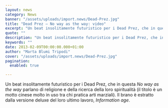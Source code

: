 ```yaml
---
layout: news
category: News
banner: "/assets/uploads/import.news/Dead-Prez.jpg"
title: "Dead Prez – No way as the way: video"
excerpt: "Un beat insolitamente futuristico per i Dead Prez, che in questa No way as the way parlano di religione e della ricerca della loro spiritualità (il titolo è un motto cinese molto in uso tra chi pratica arti marziali). Il brano è estratto dalla versione deluxe del loro ultimo lavoro, Information age.  "
quote: ""
description: "Un beat insolitamente futuristico per i Dead Prez, che in questa No way as the way parlano di religione e della ricerca della loro spiritualità (il titolo è un motto cinese molto in uso tra chi pratica arti marziali). Il brano è estratto dalla versione deluxe del loro ultimo lavoro, Information age.  "
keywords: ""
date: 2013-02-09T00:00:00.000+01:00
author: "Marta Blumi Tripodi"
cover: "/assets/uploads/import.news/Dead-Prez.jpg"
pagination:
  enabled: true

---
```


Un beat insolitamente futuristico per i Dead Prez, che in questa _No way as the way_ parlano di religione e della ricerca della loro spiritualità (il titolo è un motto cinese molto in uso tra chi pratica arti marziali). Il brano è estratto dalla versione deluxe del loro ultimo lavoro, _Information age_.

  
